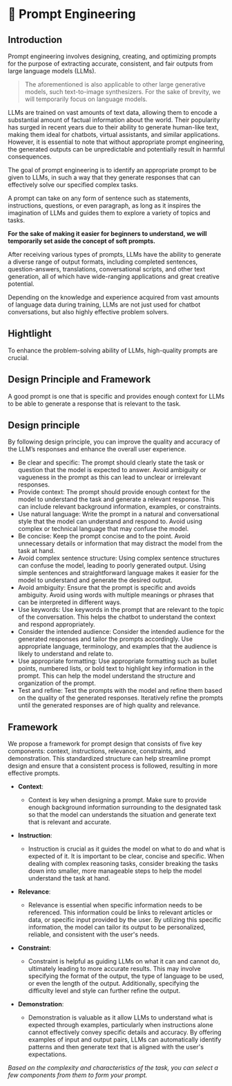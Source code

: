 # 🌠 Prompt Engineering

## Introduction

Prompt engineering involves designing, creating, and optimizing prompts for the purpose of extracting accurate, consistent, and fair outputs from large language models (LLMs). 

> The aforementioned is also applicable to other large generative models, such text-to-image synthesizers. For the sake of brevity, we will temporarily focus on language models.


LLMs are trained on vast amounts of text data, allowing them to encode a substantial amount of factual information about the world. Their popularity has surged in recent years due to their ability to generate human-like text, making them ideal for chatbots, virtual assistants, and similar applications. However, it is essential to note that without appropriate prompt engineering, the generated outputs can be unpredictable and potentially result in harmful consequences.

The goal of prompt engineering is to identify an appropriate prompt to be given to LLMs, in such a way that they generate responses that can effectively solve our specified complex tasks. 

A prompt can take on any form of sentence such as statements, instructions, questions, or even paragraph, as long as it inspires the imagination of LLMs and guides them to explore a variety of topics and tasks.

**For the sake of making it easier for beginners to understand, we will temporarily set aside the concept of soft prompts.**

After receiving various types of prompts, LLMs have the ability to generate a diverse range of output formats, including completed sentences, question-answers, translations, conversational scripts, and other text generation, all of which have wide-ranging applications and great creative potential. 

Depending on the knowledge and experience acquired from vast amounts of language data during training, LLMs are not just used for chatbot conversations, but also highly effective problem solvers. 

## Hightlight
To enhance the problem-solving ability of LLMs, high-quality prompts are crucial.

## Design Principle and Framework 
A good prompt is one that is specific and provides enough context for LLMs to be able to generate a response that is relevant to the task.

## Design principle
By following design principle, you can improve the quality and accuracy of the LLM’s responses and enhance the overall user experience.

- Be clear and specific: The prompt should clearly state the task or question that the model is expected to answer. Avoid ambiguity or vagueness in the prompt as this can lead to unclear or irrelevant responses.
-	Provide context: The prompt should provide enough context for the model to understand the task and generate a relevant response. This can include relevant background information, examples, or constraints.
-	Use natural language: Write the prompt in a natural and conversational style that the model can understand and respond to. Avoid using complex or technical language that may confuse the model.
-	Be concise: Keep the prompt concise and to the point. Avoid unnecessary details or information that may distract the model from the task at hand.
-	Avoid complex sentence structure: Using complex sentence structures can confuse the model, leading to poorly generated output. Using simple sentences and straightforward language makes it easier for the model to understand and generate the desired output.
-	Avoid ambiguity: Ensure that the prompt is specific and avoids ambiguity. Avoid using words with multiple meanings or phrases that can be interpreted in different ways.
-	Use keywords: Use keywords in the prompt that are relevant to the topic of the conversation. This helps the chatbot to understand the context and respond appropriately.
-	Consider the intended audience: Consider the intended audience for the generated responses and tailor the prompts accordingly. Use appropriate language, terminology, and examples that the audience is likely to understand and relate to.
-	Use appropriate formatting: Use appropriate formatting such as bullet points, numbered lists, or bold text to highlight key information in the prompt. This can help the model understand the structure and organization of the prompt.
-	Test and refine: Test the prompts with the model and refine them based on the quality of the generated responses. Iteratively refine the prompts until the generated responses are of high quality and relevance.

## Framework
We propose a framework for prompt design that consists of five key components: context, instructions, relevance, constraints, and demonstration. This standardized structure can help streamline prompt design and ensure that a consistent process is followed, resulting in more effective prompts.

- **Context**:  
  - Context is key when designing a prompt. Make sure to provide enough background information surrounding to the designated task so that the model can understands the situation and generate text that is relevant and accurate. 

- **Instruction**:
  - Instruction is crucial as it guides the model on what to do and what is expected of it. It is important to be clear, concise and specific. When dealing with complex reasoning tasks, consider breaking the tasks down into smaller, more manageable steps to help the model understand the task at hand.

- **Relevance**:
  - Relevance is essential when specific information needs to be referenced. This information could be links to relevant articles or data, or specific input provided by the user. By utilizing this specific information, the model can tailor its output to be personalized, reliable, and consistent with the user's needs.

- **Constraint**:    
  - Constraint is helpful as guiding LLMs on what it can and cannot do, ultimately leading to more accurate results. This may involve specifying the format of the output, the type of language to be used, or even the length of the output. Additionally, specifying the difficulty level and style can further refine the output.

- **Demonstration**: 
  - Demonstration is valuable as it allow LLMs to understand what is expected through examples, particularly when instructions alone cannot effectively convey specific details and accuracy. By offering examples of input and output pairs, LLMs can automatically identify patterns and then generate text that is aligned with the user's expectations.

*Based on the complexity and characteristics of the task, you can select a few components from them to form your prompt.*






